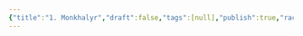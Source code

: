 ```yaml
---
{"title":"1. Monkhalyr","draft":false,"tags":[null],"publish":true,"race":null,"culture":null,"path":"2. The Races/The Monkhalyr/index.md","permalink":"/2-the-races/the-monkhalyr/index/","PassFrontmatter":true}
---
```

